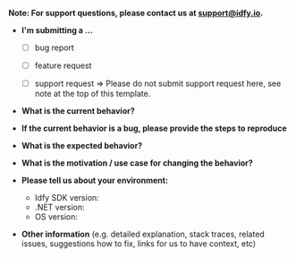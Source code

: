 **Note: For support questions, please contact us at support@idfy.io.**

* **I'm submitting a ...**
  - [ ] bug report
  - [ ] feature request
  - [ ] support request => Please do not submit support request here, see note at the top of this template.


* **What is the current behavior?**



* **If the current behavior is a bug, please provide the steps to reproduce**



* **What is the expected behavior?**



* **What is the motivation / use case for changing the behavior?**



* **Please tell us about your environment:**
  
  - Idfy SDK version: 
  - .NET version: 
  - OS version: 


* **Other information** (e.g. detailed explanation, stack traces, related issues, suggestions how to fix, links for us to have context, etc)
